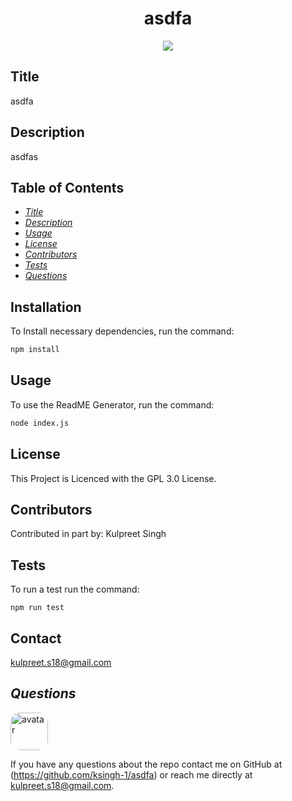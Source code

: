 
<h1 align="center">asdfa</h1>
<p align="center" margin="50px">
    <a>
    <img src="https://img.shields.io/badge/Creator-KSingh-orange"/>
    </a>
</p>

## Title
asdfa

## Description
asdfas

## Table of Contents
* *[Title](#title)*
* *[Description](#description)*
* *[Usage](#usage)*
* *[License](#license)*
* *[Contributors](#contributors)*
* *[Tests](#tests)*
* *[Questions](#questions)*


## Installation
To Install necessary dependencies, run the command:
```sh
npm install
```

## Usage
To use the ReadME Generator, run the command:
```sh
node index.js
```

## License
This Project is Licenced with the GPL 3.0 License.


## Contributors
Contributed in part by:
Kulpreet Singh

## Tests
To run a test run the command:
```
npm run test
```

## Contact
kulpreet.s18@gmail.com


## *Questions*
<img src="https://avatars1.githubusercontent.com/u/62266210?v=4" alt="avatar" style="border-radius: 15px" width="60"/>

If you have any questions about the repo contact me on GitHub at (https://github.com/ksingh-1/asdfa)
or reach me directly at <kulpreet.s18@gmail.com>.
